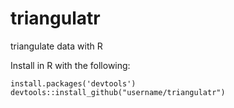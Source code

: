 # triangulatr
triangulate data with R

Install in R with the following:

```
install.packages('devtools')
devtools::install_github("username/triangulatr")
```

